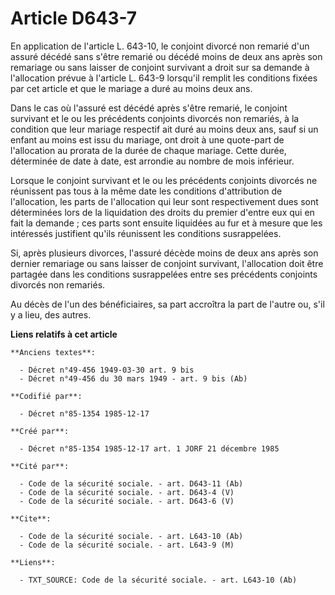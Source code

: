 # Article D643-7

En application de l'article L. 643-10, le conjoint divorcé non remarié d'un assuré décédé sans s'être remarié ou décédé moins
de deux ans après son remariage ou sans laisser de conjoint survivant a droit sur sa demande à l'allocation prévue à
l'article L. 643-9 lorsqu'il remplit les conditions fixées par cet article et que le mariage a duré au moins deux ans. 

Dans le cas où l'assuré est décédé après s'être remarié, le conjoint survivant et le ou les précédents conjoints divorcés non
remariés, à la condition que leur mariage respectif ait duré au moins deux ans, sauf si un enfant au moins est issu du
mariage, ont droit à une quote-part de l'allocation au prorata de la durée de chaque mariage. Cette durée, déterminée de date
à date, est arrondie au nombre de mois inférieur. 

Lorsque le conjoint survivant et le ou les précédents conjoints divorcés ne réunissent pas tous à la même date les conditions
d'attribution de l'allocation, les parts de l'allocation qui leur sont respectivement dues sont déterminées lors de la
liquidation des droits du premier d'entre eux qui en fait la demande ; ces parts sont ensuite liquidées au fur et à mesure
que les intéressés justifient qu'ils réunissent les conditions susrappelées. 

Si, après plusieurs divorces, l'assuré décède moins de deux ans après son dernier remariage ou sans laisser de conjoint
survivant, l'allocation doit être partagée dans les conditions susrappelées entre ses précédents conjoints divorcés non
remariés. 

Au décès de l'un des bénéficiaires, sa part accroîtra la part de l'autre ou, s'il y a lieu, des autres.

**Liens relatifs à cet article**

	**Anciens textes**:

	  - Décret n°49-456 1949-03-30 art. 9 bis
	  - Décret n°49-456 du 30 mars 1949 - art. 9 bis (Ab)

	**Codifié par**:

	  - Décret n°85-1354 1985-12-17

	**Créé par**:

	  - Décret n°85-1354 1985-12-17 art. 1 JORF 21 décembre 1985

	**Cité par**:

	  - Code de la sécurité sociale. - art. D643-11 (Ab)
	  - Code de la sécurité sociale. - art. D643-4 (V)
	  - Code de la sécurité sociale. - art. D643-6 (V)

	**Cite**:

	  - Code de la sécurité sociale. - art. L643-10 (Ab)
	  - Code de la sécurité sociale. - art. L643-9 (M)

	**Liens**:

	  - TXT_SOURCE: Code de la sécurité sociale. - art. L643-10 (Ab)
